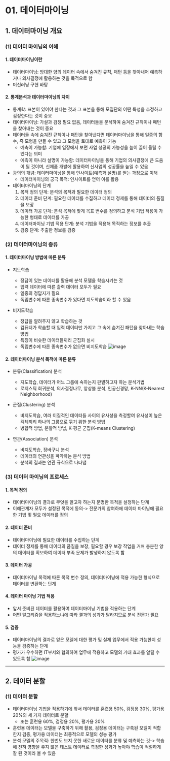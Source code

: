 # 01. 데이터마이닝
## 1. 데이터마이닝 개요
### (1) 데이터 마이닝의 이해
#### 1. 데이터마이닝이란
* 데이터마이닝: 방대한 양의 데이터 속에서 숨겨진 규칙, 패턴 등을 찾아내어 예측하거나 의사결정에 활용하는 것을 목적으로 함
* 머신러닝 구현 바탕

#### 2. 통계분석과 데이터마이닝의 차이
* 통계학: 표본이 있어야 한다는 것과 그 표본을 통해 모집단의 어떤 특성을 추정하고 검정한다는 것이 중요
* 데이터마이닝: 가설과 검정 필요 없음, 데이터들을 분석하여 숨겨진 규칙이나 패턴을 찾아내는 것이 중요
* 데이터들 속에 숨겨진 규칙이나 패턴을 찾아낸다면 데이터마이닝을 통해 일종의 함수, 즉 모형을 만들 수 있고 그 모형을 토대로 예측이 가능
  * 예측이 가능함: 기업에 입장에서 보면 사업 성공의 가능성을 높이 끌어 올릴 수 있다는 의미
  * 예측이 아니라 설명이 가능함: 데이터마이닝을 통해 기업의 의사결정에 큰 도움이 될 것이며, 신제품 개발에 활용하여 신사업의 성공률을 높일 수 있음
* 광의의 개념: 데이터마이닝을 통해 인사이트(예측과 설명)를 얻는 과정으로 이해
  * 데이터마이닝의 궁극 목적: 인사이트를 얻어 이를 활용
* 데이터마이닝의 단계
  1. 목적 정의 단계: 분석의 목적과 필요한 데이터 정의
  2. 데이터 준비 단계: 필요한 데이터를 수집하고 데이터 정제를 통해 데이터의 품질을 보장
  3. 데이터 가공 단계: 분석 목적에 맞게 목표 변수를 정의하고 분석 기법 적용이 가능한 형태로 데이터를 가공
  4. 데이터마이닝 기법 적용 단계: 분석 기법을 적용해 목적하는 정보를 추출
  5. 검증 단계: 추출한 정보를 검증
 
### (2) 데이터마이닝의 종류
#### 1. 데이터마이닝 방법에 따른 분류
* 지도학습
  * 정답이 있는 데이터를 활용해 분석 모델을 학습시키는 것
  * 입력 데이터에 따른 출력 데이터 모두가 필요
  * 일종의 정답지가 필요
  * 독립변수에 따른 종속변수가 있다면 지도학습이라 할 수 있음
 
* 비지도학습
  * 정답을 알려주지 않고 학습하는 것
  * 컴퓨터가 학습할 때 입력 데이터만 가지고 그 속에 숨겨진 패턴을 찾아내는 학습 방법
  * 특징이 비슷한 데이터들끼리 군집화 실시
  * 독립변수에 따른 종속변수가 없으면 비지도학습
![image](https://github.com/qlkdkd/2-winter/assets/71871927/4a994f9a-b481-4a82-8a52-bf18df7cda4b)

#### 2. 데이터마이닝 분석 목적에 따른 분류
* 분류(Classification) 분석
  * 지도학습, 데이터가 어느 그룹에 속하는지 판별하고자 하는 분석기법
  * 로지스틱 회귀분석, 의사결정나무, 앙상블 분석, 인공신경망, K-NN(K-Nearest Neighborhood)

* 군집(Clustering) 분석
  * 비지도학습, 여러 이질적인 데이터들 사이의 유사성을 측정할여 유사성이 높은 객체끼리 하나의 그룹으로 묶기 위한 분석 방법
  * 병합적 방법, 분할적 방법, K-평균 군집(K-means Clustering)
 
* 연관(Association) 분석
  * 비지도학습, 장바구니 분석
  * 데이터의 연관성을 파악하는 분석 방법
  * 분석의 결과는 연관 규칙으로 나타냄
 
### (3) 데이터 마이닝의 프로세스
#### 1. 목적 정의
* 데이터마이닝의 결과로 무엇을 알고자 하는지 분명한 목적을 설정하는 단계
* 이해관계자 모두가 설정된 목적에 동의-> 전문가의 참여하에 데이터 마이닝에 필요한 기법 및 필요 데이터를 정의

#### 2. 데이터 준비
* 데이터마이닝에 필요한 데이터를 수집하는 단계
* 데이터 정제를 통해 데이터의 품질을 보장, 필요할 경우 보강 작업을 거쳐 충분한 양의 데이터를 확보하여 데이터 부족 문제가 발생하지 않도록 함

#### 3. 데이터 가공
* 데이터마이닝 목적에 따른 목적 변수 정의, 데이터마이닝에 적용 가능한 형식으로 데이터를 변환하는 단계

#### 4. 데이터 마이닝 기법 적용
* 앞서 준비된 데이터를 활용하여 데이터마이닝 기법을 적용하는 단계
* 어떤 알고리즘을 적용하느냐에 따라 결과의 성과가 달라지므로 분석 전문가 필요

#### 5. 검증
* 데이터마이닝의 결과로 얻은 모델에 대한 평가 및 실제 업무에서 적용 가능한지 성능을 검증하는 단계
* 평가가 우수하면 IT부서와 협의하여 업무에 적용하고 모델의 기대 효과를 알릴 수 있도록 함
![image](https://github.com/qlkdkd/2-winter/assets/71871927/5ee01543-677f-4265-8864-d1e0d8f22ed6)

---

## 2. 데이터 분할
### (1) 데이터 분할
* 데이터마이닝 기법을 적용하기에 앞서 데이터를 훈련용 50%, 검정용 30%, 평가용 20%의 세 가지 데이터로 분할
  * 또는 훈련용 60%, 검정용 20%, 평가용 20%
* 훈련용 데이터는 모델을 구축하기 위해 활용, 검정용 데이터는 구축된 모델이 적합한지 검증, 평가용 데이터는 최종적으로 모델의 성능 평가
* 분석 모델의 주목적: 한번도 보지 못한 새로운 데이터를 분류 및 예측하는 것-> 학습에 전혀 영향을 주지 않은 테스트 데이터로 측정한 성과가 높아야 학습이 적절하게 잘 된 것이라 볼 수 있음
